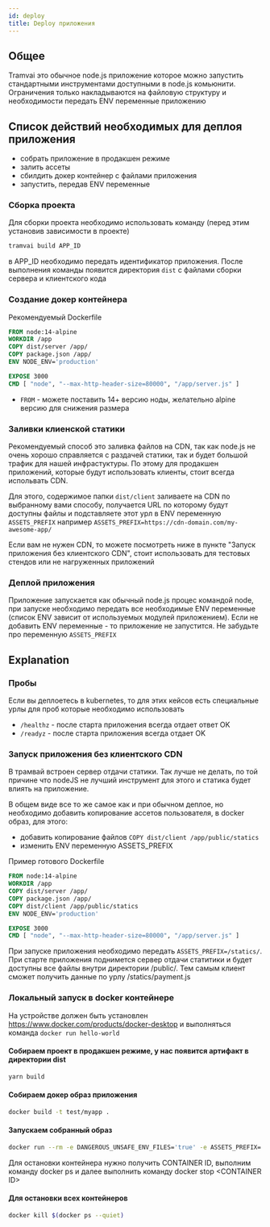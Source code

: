 ```yaml
---
id: deploy
title: Deploy приложения
---
```


## Общее

Tramvai это обычное node.js приложение которое можно запустить стандартными инструментами доступными в node.js комьюнити. Ограничения только накладываются на файловую структуру и необходимости передать ENV переменные приложению

## Список действий необходимых для деплоя приложения

- собрать приложение в продакшен режиме
- залить ассеты
- сбилдить докер контейнер с файлами приложения
- запустить, передав ENV переменные

### Сборка проекта

Для сборки проекта необходимо использовать команду (перед этим установив зависимости в проекте)

```bash
tramvai build APP_ID
```

в APP_ID необходимо передать идентификатор приложения. После выполнения команды появится директория `dist` с файлами сборки сервера и клиентского кода

### Создание докер контейнера

Рекомендуемый Dockerfile

```dockerfile
FROM node:14-alpine
WORKDIR /app
COPY dist/server /app/
COPY package.json /app/
ENV NODE_ENV='production'

EXPOSE 3000
CMD [ "node", "--max-http-header-size=80000", "/app/server.js" ]
```

- `FROM` - можете поставить 14+ версию ноды, желательно alpine версию для снижения размера

### Заливки клиенской статики

Рекомендуемый способ это заливка файлов на CDN, так как node.js не очень хорошо справляется с раздачей статики, так и будет большой трафик для нашей инфрастуктуры. По этому для продакшен приложений, которые будут использовать клиенты, стоит всегда испольвать CDN. 

Для этого, содержимое папки `dist/client` заливаете на CDN по выбранному вами способу, получается URL по которому будут доступны файлы и подставляете этот урл в ENV переменную `ASSETS_PREFIX` например `ASSETS_PREFIX=https://cdn-domain.com/my-awesome-app/`

Если вам не нужен CDN, то можете посмотреть ниже в пункте "Запуск приложения без клиентского CDN", стоит использовать для тестовых стендов или не нагруженных приложений

### Деплой приложения

Приложение запускается как обычный node.js процес командой node, при запуске необходимо передать все необходимые ENV переменные (список ENV зависит от используемых модулей приложением). Если не добавить ENV переменные - то приложение не запустится. Не забудьте про переменную `ASSETS_PREFIX`

## Explanation

### Пробы

Если вы деплоетесь в kubernetes, то для этих кейсов есть специальные урлы для проб которые необходимо использовать

- `/healthz` - после старта приложения всегда отдает ответ OK
- `/readyz` - после старта приложения всегда отдает OK

### Запуск приложения без клиентского CDN

В трамвай встроен сервер отдачи статики. Так лучше не делать, по той причине что nodeJS не лучший инструмент для этого и статика будет влиять на приложение.

В общем виде все то же самое как и при обычном деплое, но необходимо добавить копирование ассетов пользователя, в docker образ, для этого:
* добавить копирование файлов `COPY dist/client /app/public/statics`
* изменить ENV переменную ASSETS_PREFIX

Пример готового Dockerfile
```dockerfile
FROM node:14-alpine
WORKDIR /app
COPY dist/server /app/
COPY package.json /app/
COPY dist/client /app/public/statics
ENV NODE_ENV='production'

EXPOSE 3000
CMD [ "node", "--max-http-header-size=80000", "/app/server.js" ]
```

При запуске приложения необходимо передать `ASSETS_PREFIX=/statics/`. При старте приложения поднимется сервер отдачи статитики и будет доступны все файлы внутри директории /public/. Тем самым клиент сможет получить данные по урлу /statics/payment.js

### Локальный запуск в docker контейнере

На устройстве должен быть установлен https://www.docker.com/products/docker-desktop и выполняться команда `docker run hello-world`

#### Собираем проект в продакшен режиме, у нас появится артифакт в директории dist

```bash
yarn build
```

#### Собираем докер образ приложения

```bash
docker build -t test/myapp .
```

#### Запускаем собранный образ

```bash
docker run --rm -e DANGEROUS_UNSAFE_ENV_FILES='true' -e ASSETS_PREFIX='http://localhost:4000/static/' -v ${PWD}/env.development.js:/app/env.development.js -v ${PWD}/dist/client:/app/static  -e DEV_STATIC=true -p 3000:3000 -p 4000:4000 -d test/myapp
```

Для остановки контейнера нужно получить CONTAINER ID, выполним команду docker ps и далее выполнить команду docker stop <CONTAINER ID\>

#### Для остановки всех контейнеров

```bash
docker kill $(docker ps --quiet)
```
